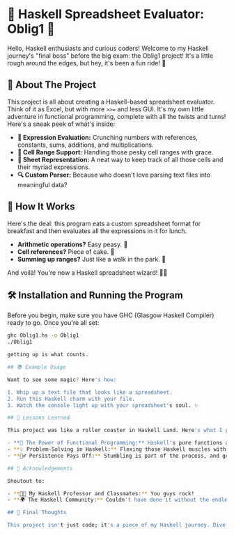 # 🚀 Haskell Spreadsheet Evaluator: Oblig1 🚀

Hello, Haskell enthusiasts and curious coders! Welcome to my Haskell journey's "final boss" before the big exam: the Oblig1 project! It's a little rough around the edges, but hey, it's been a fun ride! 🎢

## 🌟 About The Project

This project is all about creating a Haskell-based spreadsheet evaluator. Think of it as Excel, but with more `>>=` and less GUI. It's my own little adventure in functional programming, complete with all the twists and turns! Here's a sneak peek of what's inside:

- **🔢 Expression Evaluation:** Crunching numbers with references, constants, sums, additions, and multiplications.
- **📐 Cell Range Support:** Handling those pesky cell ranges with grace.
- **📝 Sheet Representation:** A neat way to keep track of all those cells and their myriad expressions.
- **🔍 Custom Parser:** Because who doesn't love parsing text files into meaningful data?

## 🚀 How It Works

Here's the deal: this program eats a custom spreadsheet format for breakfast and then evaluates all the expressions in it for lunch. 

- **Arithmetic operations?** Easy peasy. 🍋
- **Cell references?** Piece of cake. 🍰
- **Summing up ranges?** Just like a walk in the park. 🌳

And voilà! You're now a Haskell spreadsheet wizard! 🧙‍♂️

## 🛠 Installation and Running the Program

Before you begin, make sure you have GHC (Glasgow Haskell Compiler) ready to go. Once you're all set:

```bash
ghc Oblig1.hs -o Oblig1
./Oblig1

getting up is what counts.

## 📚 Example Usage

Want to see some magic? Here's how:

1. Whip up a text file that looks like a spreadsheet.
2. Run this Haskell charm with your file.
3. Watch the console light up with your spreadsheet's soul. ✨

## 📖 Lessons Learned

This project was like a roller coaster in Haskell Land. Here's what I picked up along the way:

- **🤹 The Power of Functional Programming:** Haskell's pure functions and types were a real brain-teaser.
- **💡 Problem-Solving in Haskell:** Flexing those Haskell muscles with parsers and data wrangling.
- **🏋️‍♂️ Persistence Pays Off:** Stumbling is part of the process, and getting up is what counts.

## 🙏 Acknowledgements

Shoutout to:

- **👨‍🏫 My Haskell Professor and Classmates:** You guys rock!
- **🌍 The Haskell Community:** Couldn't have done it without the endless forums and docs.

## 🌈 Final Thoughts

This project isn't just code; it's a piece of my Haskell journey. Dive in, play around, and maybe even sprinkle some of your own magic dust on it!

